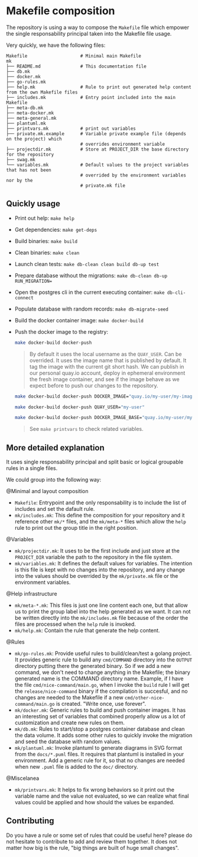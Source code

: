 # Makefile composition

The repository is using a way to compose the `Makefile` file which
empower the single responsability principal taken into the Makefile
file usage.

Very quickly, we have the following files:

```raw
Makefile                    # Minimal main Makefile
mk
├── README.md               # This documentation file
├── db.mk
├── docker.mk
├── go-rules.mk
├── help.mk                 # Rule to print out generated help content from the own Makefile files
├── includes.mk             # Entry point included into the main Makefile
├── meta-db.mk
├── meta-docker.mk
├── meta-general.mk
├── plantuml.mk
├── printvars.mk            # print out variables
├── private.mk.example      # Variable private example file (depends on the project) which
                            # overrides environment variable
├── projectdir.mk           # Store at PROJECT_DIR the base directory for the repository
├── swag.mk
└── variables.mk            # Default values to the project variables that has not been
                            # overrided by the environment variables nor by the
                            # private.mk file
```

## Quickly usage

- Print out help: `make help`
- Get dependencies: `make get-deps`
- Build binaries: `make build`
- Clean binaries: `make clean`
- Launch clean tests: `make db-clean clean build db-up test`
- Prepare database without the migrations: `make db-clean db-up RUN_MIGRATION=`
- Open the postgres cli in the current executing container: `make db-cli-connect`
- Populate database with random records: `make db-migrate-seed`
- Build the docker container image: `make docker-build`
- Push the docker image to the registry:

  ```sh
  make docker-build docker-push
  ```

  > By default it uses the local username as the `QUAY_USER`. Can be overrided.
  > It uses the image name that is published by default.
  > It tag the image with the current git short hash.
  > We can publish in our personal quay.io account, deploy in ephemeral
  > environment the fresh image container, and see if the image behave
  > as we expect before to push our changes to the repository.

  ```sh
  make docker-build docker-push DOCKER_IMAGE="quay.io/my-user/my-image:my-tag"
  ```

  ```sh
  make docker-build docker-push QUAY_USER="my-user"
  ```

  ```sh
  make docker-build docker-push DOCKER_IMAGE_BASE="quay.io/my-user/my-image"
  ```

  > See `make printvars` to check related variables.

## More detailed explanation

It uses single responsability principal and split basic or logical groupable
rules in a single files.

We could group into the following way:

@Minimal and layout composition

- `Makefile`: Entrypoint and the only responsability is to include
  the list of includes and set the dafault rule.
- `mk/includes.mk`: This define the composition for your repository
  and it reference other `mk/*` files, and the `mk/meta-*` files
  which allow the `help` rule to print out the group title in the
  right position.

@Variables

- `mk/projectdir.mk`: It uses to be the first include and just store
  at the `PROJECT_DIR` variable the path to the repository in the
  file system.
- `mk/variables.mk`: It defines the default values for variables.
  The intention is this file is kept with no changes into the
  repository, and any change into the values should be overrided
  by the `mk/private.mk` file or the environment variables.

@Help infrastructure

- `mk/meta-*.mk`: This files is just one line content each one,
  but that allow us to print the group label into the help generated
  as we want. It can not be written directly into the `mk/includes.mk`
  file because of the order the files are processed when the `help`
  rule is invoked.
- `mk/help.mk`: Contain the rule that generate the help content.

@Rules

- `mk/go-rules.mk`: Provide useful rules to build/clean/test
  a golang project. It provides generic rule to build any
  `cmd/COMMAND` directory into the `OUTPUT` directory putting
  there the generated binary. So if we add a new command, we
  don't need to change anything in the Makefile; the binary
  generated name is the COMMAND directory name. Example, if I
  have the file `cmd/nice-command/main.go`, when I invoke the
  `build` rule I will get the `release/nice-command` binary
  if the compilation is succesful, and no changes are needed
  to the Makefile if a new `cmd/other-nice-command/main.go`
  is created. "Write once, use forever".
- `mk/docker.mk`: Generic rules to build and push container images.
  It has an interesting set of variables that combined properly
  allow us a lot of customization and create new rules on them.
- `mk/db.mk`: Rules to start/stop a postgres container database
  and clean the data volume. It adds some other rules to quickly
  invoke the migration and seed the database with random values.
- `mk/plantuml.mk`: Invoke plantuml to generate diagrams in SVG
  format from the `docs/*.puml` files. It requires that plantuml
  is installed in your environment. Add a generic rule for it, so
  that no changes are needed when new `.puml` file is added to the
  `doc/` directory.

@Miscelanea

- `mk/printvars.mk`: It helps to fix wrong behaviors so it print out
  the variable name and the value not evaluated, so we can realize
  what final values could be applied and how should the values be
  expanded.

## Contributing

Do you have a rule or some set of rules that could be useful here? please
do not hesitate to contribute to add and review them together. It does
not matter how big is the rule, "big things are built of huge small changes".
